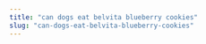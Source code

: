 ```yaml
---
title: "can dogs eat belvita blueberry cookies"
slug: "can-dogs-eat-belvita-blueberry-cookies"
---
```


